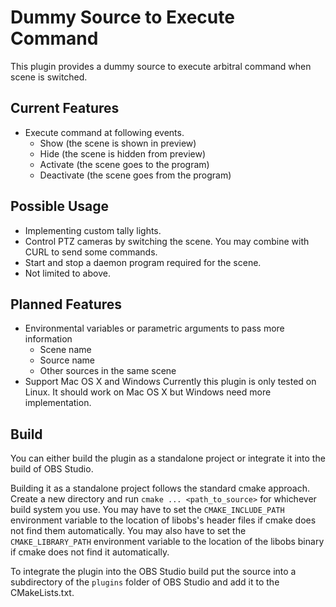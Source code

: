 Dummy Source to Execute Command
===============================

This plugin provides a dummy source to execute arbitral command when scene is switched.

Current Features
----------------

* Execute command at following events.
  * Show (the scene is shown in preview)
  * Hide (the scene is hidden from preview)
  * Activate (the scene goes to the program)
  * Deactivate (the scene goes from the program)

Possible Usage
--------------

* Implementing custom tally lights.
* Control PTZ cameras by switching the scene.
  You may combine with CURL to send some commands.
* Start and stop a daemon program required for the scene.
* Not limited to above.

Planned Features
----------------

* Environmental variables or parametric arguments to pass more information
  * Scene name
  * Source name
  * Other sources in the same scene
* Support Mac OS X and Windows
  Currently this plugin is only tested on Linux.
  It should work on Mac OS X but Windows need more implementation.

Build
-----

You can either build the plugin as a standalone project or integrate it
into the build of OBS Studio.

Building it as a standalone project follows the standard cmake approach.
Create a new directory and run `cmake ... <path_to_source>` for whichever
build system you use. You may have to set the `CMAKE_INCLUDE_PATH`
environment variable to the location of libobs's header files if cmake
does not find them automatically. You may also have to set the
`CMAKE_LIBRARY_PATH` environment variable to the location of the libobs
binary if cmake does not find it automatically.

To integrate the plugin into the OBS Studio build put the source into a
subdirectory of the `plugins` folder of OBS Studio and add it to the
CMakeLists.txt.
